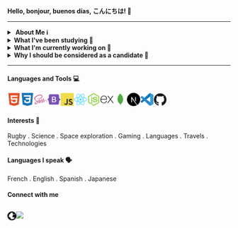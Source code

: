<b> Hello, bonjour, buenos días, こんにちは! 👋</b>

---

<details>
  <summary> <b>&nbsp;About&nbsp;Me&nbsp;ℹ️&nbsp;</b></summary>
  <br/>

Currently studying web development on my own and planning on applying for my first role as a junior developer in early 2022. I started studying web development part-time, after work and during my weekends, in May 2020. And a year later, I quit my job to study web development full time.

Originally, I started out as a musician and a guitar teacher, and I played in a relatively busy rock band for 10 years. During my years in the band, I also worked in food retail, finance, customer service and sales either as a manager, a salesman or as a customer and support advisor.

After turning for good the music chapter of my life at the end of 2019, the need for a career change, creativity and learning new things led me to studying web development.
</details>
  
<details>
  <summary> <b>What I've been studying 🌱</b></summary>
  <br/>
  
At first I wanted to focus on only studying HTML, CSS, Sass and JavaScript, but the more I've been learning the more I discovered new things and developed a genuine interest for frontend and backend technologies such as React, NodeJS, APIs and the MERN stack in general. 
</details>

<details>
  <summary> <b>What I'm currently working on 🔨</b></summary>
  <br/>
  
In order to apply for my first role as a junior developer soon, I'm currently working on my own website to list all the projects I've created. I'm also building a few more MERN projects to include on my portfolio and website, and I'm hoping to finish working very soon on the social media app I've been building! 
</details>

<details>
  <summary> <b>Why I should be considered as a candidate 🙂</b></summary>
  <br/>

Despite not having a degree in computer science nor any professional experience in this field yet, I compensate with a lifetime training in discovering and self-learning new things as well as adapting quickly to new situations and roles, and I believe this is one of the core skills of being a developer. I also consider myself as being adaptable, determined, resilient, rigorous and details and processes oriented.

Finally, I'm used to working remotely or on site, on my own or as part of a team and I'm happy to relocate to anywhere in the UK to better suit the needs of a role.
</details>

---

#### Languages and Tools 💻

<img align="left" width="30px" src="https://github.com/devicons/devicon/blob/master/icons/html5/html5-plain.svg"/>
<img align="left" width="30px" src="https://github.com/devicons/devicon/blob/master/icons/css3/css3-plain.svg"/>
<img align="left" width="30px" src="https://github.com/devicons/devicon/blob/master/icons/sass/sass-original.svg"/>
<img align="left" width="30px" src="https://github.com/devicons/devicon/blob/master/icons/bootstrap/bootstrap-plain.svg"/>
<img align="left" width="30px" src="https://github.com/devicons/devicon/blob/master/icons/javascript/javascript-original.svg"/>
<img align="left" width="30px" src="https://github.com/devicons/devicon/blob/master/icons/react/react-original.svg"/>
<img align="left" width="30px" src="https://github.com/devicons/devicon/blob/master/icons/nodejs/nodejs-plain.svg"/>
<img align="left" width="30px" src="https://github.com/devicons/devicon/blob/master/icons/express/express-original.svg"/>
<img align="left" width="30px" src="https://github.com/devicons/devicon/blob/master/icons/mongodb/mongodb-plain.svg"/>
<img align="left" width="30px" src="https://github.com/devicons/devicon/blob/master/icons/nextjs/nextjs-original.svg"/>
<img align="left" width="30px" src="https://github.com/devicons/devicon/blob/master/icons/vscode/vscode-original.svg"/>
<img align="left" width="30px" src="https://github.com/devicons/devicon/blob/master/icons/github/github-original.svg"/>
<br>
<br>


#### Interests 🧠
  Rugby
  . Science
  . Space exploration
  . Gaming
  . Languages
  . Travels
  . Technologies
  <br>
 
  
#### Languages I speak 🗣️ 
  French
  . English
  . Spanish
  . Japanese
  <br>
 

#### Connect with me 
[<img align="left" width="20px" src="https://raw.githubusercontent.com/iconic/open-iconic/master/svg/globe.svg" />]()
[<img align="left" width="20px" src="https://cdn.jsdelivr.net/npm/simple-icons@v3/icons/linkedin.svg" />](https://www.linkedin.com/in/alex-fourmy/)
<br>
---
